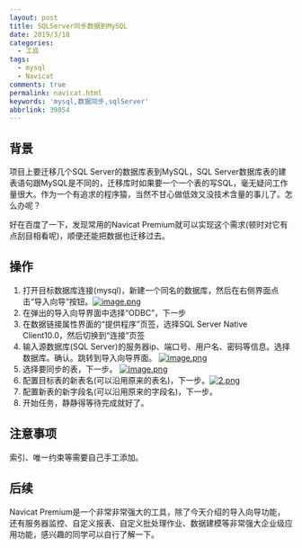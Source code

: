 ```yaml
---
layout: post
title: SQLServer同步数据到MySQL
date: 2019/3/18
categories:
  - 工具
tags:
  - mysql
  - Navicat
comments: true
permalink: navicat.html
keywords: 'mysql,数据同步,sqlServer'
abbrlink: 39854
---
```


## 背景

项目上要迁移几个SQL Server的数据库表到MySQL，SQL Server数据库表的建表语句跟MySQL是不同的，迁移库时如果要一个一个表的写SQL，毫无疑问工作量很大。作为一个有追求的程序猿，当然不甘心做低效又没技术含量的事儿了。怎么办呢？

好在百度了一下，发现常用的Navicat Premium就可以实现这个需求(顿时对它有点刮目相看呢)，顺便还能把数据也迁移过去。

## 操作

1. 打开目标数据库连接(mysql)，新建一个同名的数据库，然后在右侧界面点击“导入向导”按钮。[![image.png](https://i.postimg.cc/yd1nttH1/image.png)](https://postimg.cc/Y4P1mX0Z)
2. 在弹出的导入向导界面中选择“ODBC”，下一步
3. 在数据链接属性界面的“提供程序”页签，选择SQL Server Native Client10.0，然后切换到“连接”页签
4. 输入源数据库(SQL Server)的服务器ip、端口号、用户名、密码等信息。选择数据库。确认。跳转到导入向导界面。
[![image.png](https://i.postimg.cc/DfCYkv0t/image.png)](https://postimg.cc/7b2NSygV)
5. 选择要同步的表，下一步。
[![image.png](https://i.postimg.cc/vHc2GJ6D/image.png)](https://postimg.cc/vcwtzShd)
6. 配置目标表的新表名(可以沿用原来的表名)，下一步。[![2.png](https://i.postimg.cc/hP6yv29s/2.png)](https://postimg.cc/jL6QkQ3n)
7. 配置新表的新字段名(可以沿用原来的字段名)，下一步。
8. 开始任务，静静得等待完成就好了。

## 注意事项

索引、唯一约束等需要自己手工添加。

## 后续
Navicat Premium是一个非常非常强大的工具，除了今天介绍的导入向导功能，还有服务器监控、自定义报表、自定义批处理作业、数据建模等非常强大企业级应用功能，感兴趣的同学可以自行了解一下。